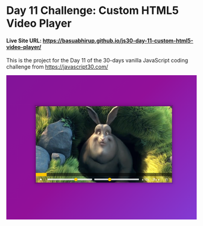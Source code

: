 # Day 11 Challenge: Custom HTML5 Video Player

#### Live Site URL: https://basuabhirup.github.io/js30-day-11-custom-html5-video-player/

This is the project for the Day 11 of the 30-days vanilla JavaScript coding challenge from https://javascript30.com/


![Screenshot of the completed Project](./screenshot-day11.png)
